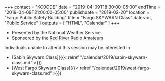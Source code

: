 +++
contact = "KC0ODE"
date = "2019-04-09T18:30:00-05:00"
endTime = "2019-04-09T21:00:00-05:00"
publishdate = "2019-02-20"
location = "Fargo Public Safety Building"
title = "Fargo SKYWARN Class"
dates = [ "Public Service" ]
outputs = [ "HTML", "Calendar" ]
+++
* Presented by the National Weather Service
* Sponsored by the [Red River Radio Amateurs](/)

<!--
This is a free class for Emergency Responders and members of the public. No
registration is required.
-->

Individuals unable to attend this session may be interested in

* [Sabin Skywarn Class]({{< relref "/calendar/2019/sabin-skywarn-class.md" >}})
* [West Fargo Skywarn Class]({{< relref "/calendar/2019/west-fargo-skywarn-class.md" >}})
